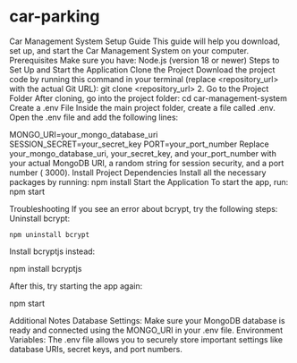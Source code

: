 # car-parking
Car Management System Setup Guide
This guide will help you download, set up, and start the Car Management System on your computer.
Prerequisites
Make sure you have:
Node.js (version 18 or newer)
Steps to Set Up and Start the Application
Clone the Project
Download the project code by running this command in your terminal (replace <repository_url> with the actual Git URL):
git clone <repository_url>
2. Go to the Project Folder
After cloning, go into the project folder:
cd car-management-system
Create a .env File
Inside the main project folder, create a file called .env.
Open the .env file and add the following lines:

MONGO_URI=your_mongo_database_uri
SESSION_SECRET=your_secret_key
PORT=your_port_number
Replace your_mongo_database_uri, your_secret_key, and your_port_number with your actual MongoDB URI, a random string for session security, and a port number ( 3000).
Install Project Dependencies
Install all the necessary packages by running:
npm install
Start the Application
To start the app, run:
npm start


Troubleshooting
If you see an error about bcrypt, try the following steps:
Uninstall bcrypt:

	npm uninstall bcrypt
Install bcryptjs instead:

npm install bcryptjs

After this, try starting the app again:

npm start

Additional Notes
Database Settings: Make sure your MongoDB database is ready and connected using the MONGO_URI in your .env file.
Environment Variables: The .env file allows you to securely store important settings like database URIs, secret keys, and port numbers.
